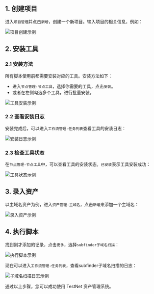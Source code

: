 ## 1. 创建项目

进入`项目管理`并点击`新增`，创建一个新项目。输入项目的相关信息，例如：

![项目创建示例](https://github.com/user-attachments/assets/5f93b903-d0ef-4516-ab49-39688f2e020d)

## 2. 安装工具

### 2.1 安装方法

所有脚本使用前都需要安装对应的工具。安装方法如下：

- 进入`节点管理-节点工具`，选择你需要的工具，点击`安装`。
- 或者在左侧勾选多个工具，进行批量安装。

![工具安装示例](https://github.com/user-attachments/assets/827eba79-a03d-4fe1-ab67-ababe3b5cbb0)

### 2.2 查看安装日志

安装完成后，可以进入`工作流管理-任务列表`查看工具的安装日志：

![安装日志示例](https://github.com/user-attachments/assets/636a7ab1-7943-498f-9803-74da6be79994)


### 2.3 检查工具状态

在`节点管理-节点工具`中，可以查看工具的安装状态。`已安装`表示工具安装成功：

![工具状态示例](https://github.com/user-attachments/assets/426a8b71-fac4-472a-b3ad-25be57066e74)

## 3. 录入资产

以主域名资产为例，进入`资产管理-主域名`，点击`新增`来添加一个主域名：

![录入资产示例](https://github.com/user-attachments/assets/c09d1144-417a-41ff-8516-4564212333e3)

## 4. 执行脚本

找到刚才添加的记录，点击`更多`，选择`subfinder子域名扫描`：

![执行脚本示例](https://github.com/user-attachments/assets/4c54c338-9c96-425d-a972-9c4870597b48)

现在可以进入`工作流管理-任务列表`，查看subfinder子域名扫描的日志：

![子域名扫描日志示例](https://github.com/user-attachments/assets/da5b1cb5-a7c3-4074-8a90-205c1b5e0db6)

通过以上步骤，您可以成功使用 TestNet 资产管理系统。